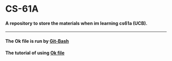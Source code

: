 # CS-61A
#### **A repository to store the materials when im learning cs61a (UCB).**
---
#### **The Ok file is run by [Git-Bash](https://git-scm.com/)**
#### **The tutorial of using [Ok file](https://inst.eecs.berkeley.edu/~cs61a/su20/articles/using-ok.html#signing-in-with-ok)**
